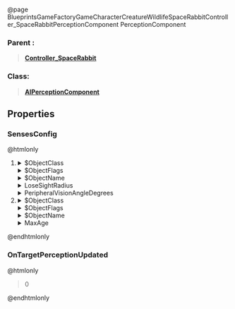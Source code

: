 @page BlueprintsGameFactoryGameCharacterCreatureWildlifeSpaceRabbitController_SpaceRabbitPerceptionComponent PerceptionComponent
### Parent :
<b><a href="_blueprints_game_factory_game_character_creature_wildlife_space_rabbit_controller__space_rabbit.html"><blockquote>Controller_SpaceRabbit</blockquote></a></b>
### Class:
<b><a href="_class_script_a_i_perception_component.html"><blockquote>AIPerceptionComponent</blockquote></a></b>
## Properties
### SensesConfig
@htmlonly
<ol>
<li>
<details>
 <summary>$ObjectClass</summary>
<b><a href="_class_script_a_i_sense_config__sight.html"><blockquote>AISenseConfig_Sight</blockquote></a></b>
</details>
<details>
 <summary>$ObjectFlags</summary>
<blockquote>2621481</blockquote>
</details>
<details>
 <summary>$ObjectName</summary>
<blockquote>AISenseConfig_Sight_0</blockquote>
</details>
<details>
 <summary>LoseSightRadius</summary>
<blockquote>3000</blockquote>
</details>
<details>
 <summary>PeripheralVisionAngleDegrees</summary>
<blockquote>120</blockquote>
</details>
</li>
<li>
<details>
 <summary>$ObjectClass</summary>
<b><a href="_class_script_a_i_sense_config__hearing.html"><blockquote>AISenseConfig_Hearing</blockquote></a></b>
</details>
<details>
 <summary>$ObjectFlags</summary>
<blockquote>2621481</blockquote>
</details>
<details>
 <summary>$ObjectName</summary>
<blockquote>AISenseConfig_Hearing_0</blockquote>
</details>
<details>
 <summary>MaxAge</summary>
<blockquote>2</blockquote>
</details>
</li>
</ol>
@endhtmlonly

### OnTargetPerceptionUpdated
@htmlonly
<blockquote>0</blockquote>
@endhtmlonly

